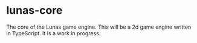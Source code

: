 # lunas-core
The core of the Lunas game engine. This will be a 2d game engine written in TypeScript. It is a work in progress.